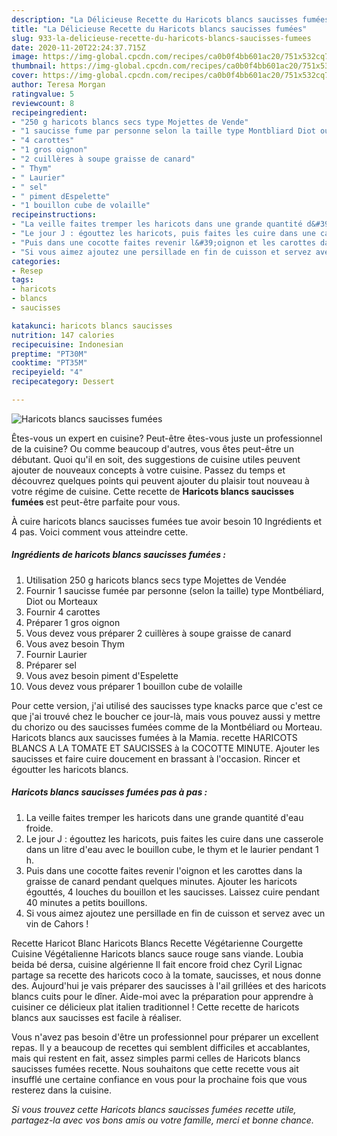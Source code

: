 ```yaml
---
description: "La Délicieuse Recette du Haricots blancs saucisses fumées"
title: "La Délicieuse Recette du Haricots blancs saucisses fumées"
slug: 933-la-delicieuse-recette-du-haricots-blancs-saucisses-fumees
date: 2020-11-20T22:24:37.715Z
image: https://img-global.cpcdn.com/recipes/ca0b0f4bb601ac20/751x532cq70/haricots-blancs-saucisses-fumees-photo-principale-de-la-recette.jpg
thumbnail: https://img-global.cpcdn.com/recipes/ca0b0f4bb601ac20/751x532cq70/haricots-blancs-saucisses-fumees-photo-principale-de-la-recette.jpg
cover: https://img-global.cpcdn.com/recipes/ca0b0f4bb601ac20/751x532cq70/haricots-blancs-saucisses-fumees-photo-principale-de-la-recette.jpg
author: Teresa Morgan
ratingvalue: 5
reviewcount: 8
recipeingredient:
- "250 g haricots blancs secs type Mojettes de Vende"
- "1 saucisse fume par personne selon la taille type Montbliard Diot ou Morteaux"
- "4 carottes"
- "1 gros oignon"
- "2 cuillères à soupe graisse de canard"
- " Thym"
- " Laurier"
- " sel"
- " piment dEspelette"
- "1 bouillon cube de volaille"
recipeinstructions:
- "La veille faites tremper les haricots dans une grande quantité d&#39;eau froide."
- "Le jour J : égouttez les haricots, puis faites les cuire dans une casserole dans un litre d&#39;eau avec le bouillon cube, le thym et le laurier pendant 1 h."
- "Puis dans une cocotte faites revenir l&#39;oignon et les carottes dans la graisse de canard pendant quelques minutes. Ajouter les haricots égouttés, 4 louches du bouillon et les saucisses. Laissez cuire pendant 40 minutes a petits bouillons."
- "Si vous aimez ajoutez une persillade en fin de cuisson et servez avec un vin de Cahors !"
categories:
- Resep
tags:
- haricots
- blancs
- saucisses

katakunci: haricots blancs saucisses 
nutrition: 147 calories
recipecuisine: Indonesian
preptime: "PT30M"
cooktime: "PT35M"
recipeyield: "4"
recipecategory: Dessert

---
```



![Haricots blancs saucisses fumées](https://img-global.cpcdn.com/recipes/ca0b0f4bb601ac20/751x532cq70/haricots-blancs-saucisses-fumees-photo-principale-de-la-recette.jpg)

Êtes-vous un expert en cuisine? Peut-être êtes-vous juste un professionnel de la cuisine? Ou comme beaucoup d'autres, vous êtes peut-être un débutant. Quoi qu'il en soit, des suggestions de cuisine utiles peuvent ajouter de nouveaux concepts à votre cuisine. Passez du temps et découvrez quelques points qui peuvent ajouter du plaisir tout nouveau à votre régime de cuisine. Cette recette de <strong> Haricots blancs saucisses fumées </strong> est peut-être parfaite pour vous.

<!--inarticleads1-->

À cuire haricots blancs saucisses fumées tue avoir besoin 10 Ingrédients et 4 pas. Voici comment vous atteindre cette.

##### Ingrédients de haricots blancs saucisses fumées :

1. Utilisation 250 g haricots blancs secs type Mojettes de Vendée
1. Fournir 1 saucisse fumée par personne (selon la taille) type Montbéliard, Diot ou Morteaux
1. Fournir 4 carottes
1. Préparer 1 gros oignon
1. Vous devez vous préparer 2 cuillères à soupe graisse de canard
1. Vous avez besoin  Thym
1. Fournir  Laurier
1. Préparer  sel
1. Vous avez besoin  piment d&#39;Espelette
1. Vous devez vous préparer 1 bouillon cube de volaille


Pour cette version, j&#39;ai utilisé des saucisses type knacks parce que c&#39;est ce que j&#39;ai trouvé chez le boucher ce jour-là, mais vous pouvez aussi y mettre du chorizo ou des saucisses fumées comme de la Montbéliard ou Morteau. Haricots blancs aux saucisses fumées à la Mamia. recette HARICOTS BLANCS A LA TOMATE ET SAUCISSES à la COCOTTE MINUTE. Ajouter les saucisses et faire cuire doucement en brassant à l&#39;occasion. Rincer et égoutter les haricots blancs. 

<!--inarticleads2-->

##### Haricots blancs saucisses fumées pas à pas :

1. La veille faites tremper les haricots dans une grande quantité d&#39;eau froide.
1. Le jour J : égouttez les haricots, puis faites les cuire dans une casserole dans un litre d&#39;eau avec le bouillon cube, le thym et le laurier pendant 1 h.
1. Puis dans une cocotte faites revenir l&#39;oignon et les carottes dans la graisse de canard pendant quelques minutes. Ajouter les haricots égouttés, 4 louches du bouillon et les saucisses. Laissez cuire pendant 40 minutes a petits bouillons.
1. Si vous aimez ajoutez une persillade en fin de cuisson et servez avec un vin de Cahors !


Recette Haricot Blanc Haricots Blancs Recette Végétarienne Courgette Cuisine Végétalienne Haricots blancs sauce rouge sans viande. Loubia beida bé dersa, cuisine algérienne Il fait encore froid chez Cyril Lignac partage sa recette des haricots coco à la tomate, saucisses, et nous donne des. Aujourd&#39;hui je vais préparer des saucisses à l&#39;ail grillées et des haricots blancs cuits pour le dîner. Aide-moi avec la préparation pour apprendre à cuisiner ce délicieux plat italien traditionnel ! Cette recette de haricots blancs aux saucisses est facile à réaliser. 

<!--inarticleads1-->

<p>
Vous n'avez pas besoin d'être un professionnel pour préparer un excellent repas. Il y a beaucoup de recettes qui semblent difficiles et accablantes, mais qui restent en fait, assez simples parmi celles de Haricots blancs saucisses fumées recette. Nous souhaitons que cette recette vous ait insufflé une certaine confiance en vous pour la prochaine fois que vous resterez dans la cuisine.
</p>

<p>
<i>Si vous trouvez cette Haricots blancs saucisses fumées recette utile, partagez-la avec vos bons amis ou votre famille, merci et bonne chance.</i>
</p>
